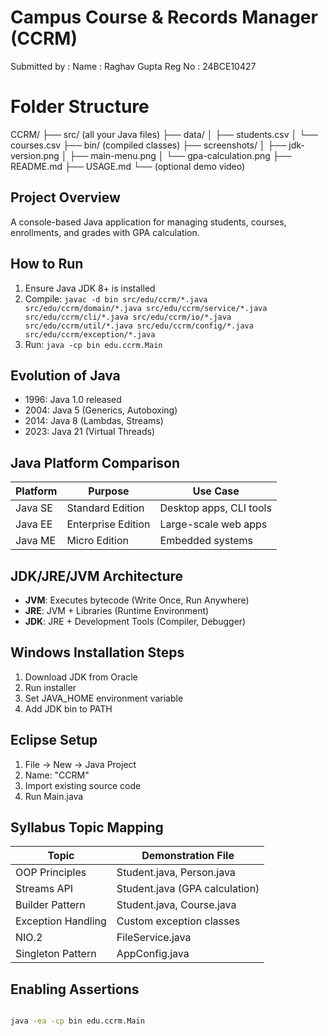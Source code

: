 # Campus Course & Records Manager (CCRM)
Submitted by : 
Name : Raghav Gupta
Reg No : 24BCE10427

# Folder Structure

CCRM/
├── src/ (all your Java files)
├── data/
│   ├── students.csv
│   └── courses.csv
├── bin/ (compiled classes)
├── screenshots/
│   ├── jdk-version.png
│   ├── main-menu.png
│   └── gpa-calculation.png
├── README.md
├── USAGE.md
└── (optional demo video)

## Project Overview
A console-based Java application for managing students, courses, enrollments, and grades with GPA calculation.

## How to Run
1. Ensure Java JDK 8+ is installed
2. Compile: `javac -d bin src/edu/ccrm/*.java src/edu/ccrm/domain/*.java src/edu/ccrm/service/*.java src/edu/ccrm/cli/*.java src/edu/ccrm/io/*.java src/edu/ccrm/util/*.java src/edu/ccrm/config/*.java src/edu/ccrm/exception/*.java`
3. Run: `java -cp bin edu.ccrm.Main`

## Evolution of Java
- 1996: Java 1.0 released
- 2004: Java 5 (Generics, Autoboxing)
- 2014: Java 8 (Lambdas, Streams)
- 2023: Java 21 (Virtual Threads)

## Java Platform Comparison
| Platform | Purpose | Use Case |
|----------|---------|----------|
| Java SE | Standard Edition | Desktop apps, CLI tools |
| Java EE | Enterprise Edition | Large-scale web apps |
| Java ME | Micro Edition | Embedded systems |

## JDK/JRE/JVM Architecture
- **JVM**: Executes bytecode (Write Once, Run Anywhere)
- **JRE**: JVM + Libraries (Runtime Environment)
- **JDK**: JRE + Development Tools (Compiler, Debugger)

## Windows Installation Steps
1. Download JDK from Oracle
2. Run installer
3. Set JAVA_HOME environment variable
4. Add JDK bin to PATH

## Eclipse Setup
1. File → New → Java Project
2. Name: "CCRM"
3. Import existing source code
4. Run Main.java

## Syllabus Topic Mapping
| Topic | Demonstration File |
|-------|-------------------|
| OOP Principles | Student.java, Person.java |
| Streams API | Student.java (GPA calculation) |
| Builder Pattern | Student.java, Course.java |
| Exception Handling | Custom exception classes |
| NIO.2 | FileService.java |
| Singleton Pattern | AppConfig.java |

## Enabling Assertions
```bash

java -ea -cp bin edu.ccrm.Main
